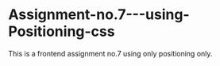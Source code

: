 # Assignment-no.7---using-Positioning-css
This is a frontend assignment no.7 using only positioning only.

